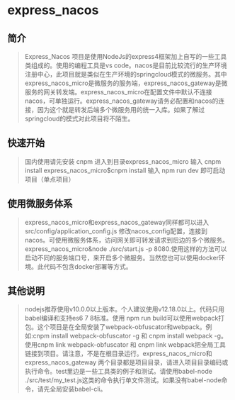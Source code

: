 # express_nacos

## 简介
> Express_Nacos 项目是使用NodeJs的express4框架加上自写的一些工具类组成的。使用的编程工具是vs code。nacos是目前比较流行的生产环境注册中心，此项目就是类似在生产环境的springcloud模式的微服务。其中express_nacos_micro是微服务的服务端，express_nacos_gateway是微服务的网关转发端。express_nacos_micro在配置文件中默认不连接nacos，可单独运行。express_nacos_gateway请务必配置和nacos的连接，因为这个就是转发后端多个微服务用的统一入库。如果了解过springcloud的模式对此项目将不陌生。

## 快速开始
> 国内使用请先安装 cnpm
> 进入到目录express_nacos_micro
> 输入 cnpm install   express_nacos_micro$cnpm install
> 输入 npm run dev  即可启动项目（单点项目）

## 使用微服务体系
> express_nacos_micro和express_nacos_gateway同样都可以进入src/config/application_config.js 修改nacos_config配置，连接到nacos。可使用微服务体系，访问网关即可转发请求到后边的多个微服务。express_nacos_micro&node ./src/start.js -p 8080.使用这样的方法可以启动不同的服务端口号，来开启多个微服务。当然您也可以使用docker环境。此代码不包含docker部署等方式。

## 其他说明
> nodejs推荐使用v10.0.0以上版本。个人建议使用v12.18.0以上。代码只用babel编译和支持es6 7 8标准。使用 npm run build可以使用webpack打包。这个项目是在全局安装了webpack-obfuscator和webpack。例如:cnpm install webpack-obfuscator -g 和 cnpm install webpack -g。使用cnpm link webpack-obfuscator 和 cnpm link webpack把全局工具链接到项目。请注意，不是在根目录运行。express_nacos_micro和express_nacos_gateway 两个目录都是项目目录，请进入项目目录编码或执行命令。test里边是一些工具类的例子和测试。请使用babel-node ./src/test/my_test.js这类的命令执行单文件测试。如果没有babel-node命令，请先全局安装babel-cli。